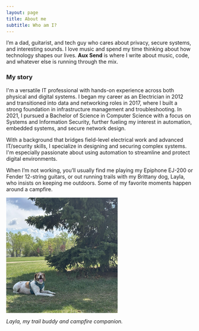 ```yaml
---
layout: page
title: About me
subtitle: Who am I?
---  
```


I’m a dad, guitarist, and tech guy who cares about privacy, secure systems, and interesting sounds. I love music and spend my time thinking about how technology shapes our lives. **Aux Send** is where I write about music, code, and whatever else is running through the mix.

### My story

I'm a versatile IT professional with hands-on experience across both physical and digital systems. I began my career as an Electrician in 2012 and transitioned into data and networking roles in 2017, where I built a strong foundation in infrastructure management and troubleshooting. In 2021, I pursued a Bachelor of Science in Computer Science with a focus on Systems and Information Security, further fueling my interest in automation, embedded systems, and secure network design.

With a background that bridges field-level electrical work and advanced IT/security skills, I specialize in designing and securing complex systems. I'm especially passionate about using automation to streamline and protect digital environments.

When I’m not working, you’ll usually find me playing my Epiphone EJ-200 or Fender 12-string guitars, or out running trails with my Brittany dog, Layla, who insists on keeping me outdoors. Some of my favorite moments happen around a campfire.

<!---![Layla](/assets/img/Layla.jpg)
*Layla, my trail buddy and campfire companion.*-->

<img src="/assets/img/Layla.jpg" alt="Layla" style="max-width: 300px; height: auto; display: block; margin-bottom: 0.5em;" />
<p><em>Layla, my trail buddy and campfire companion.</em></p>

